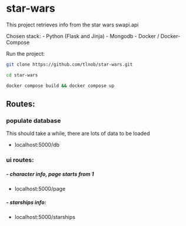 # star-wars

This project retrieves info from the star wars swapi.api

Chosen stack:
    - Python (Flask and Jinja)
    - Mongodb
    - Docker / Docker-Compose

Run the project:
```bash
git clone https://github.com/tlnob/star-wars.git
```

```bash
cd star-wars
```

```bash
docker compose build && docker compose up
```
## Routes:

### populate database 
This should take a while, there are lots of data to be loaded
 -  localhost:5000/db

### ui routes:
##### - character info, page starts from 1
 - localhost:5000/page
##### - starships info:
  - localhost:5000/starships


